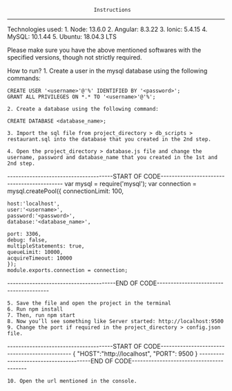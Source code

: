                                 Instructions
---------------------------------------------------------------------------------

Technologies used:
    1. Node: 13.6.0
    2. Angular: 8.3.22
    3. Ionic: 5.4.15
    4. MySQL: 10.1.44
    5. Ubuntu: 18.04.3 LTS

Please make sure you have the above mentioned softwares with the specified versions, though not strictly required.

How to run?
    1. Create a user in the mysql database using the following commands:

    CREATE USER '<username>'@'%' IDENTIFIED BY '<password>';
    GRANT ALL PRIVILEGES ON *.* TO '<username>'@'%';

    2. Create a database using the following command:

	CREATE DATABASE <database_name>;

    3. Import the sql file from project_directory > db_scripts > restaurant.sql into the database that you created in the 2nd step.

    4. Open the project_directory > database.js file and change the username, password and database_name that you created in the 1st and 2nd step.

--------------------------------------START OF CODE-------------------------------------------
    var mysql = require('mysql');
    var connection = mysql.createPool({
    connectionLimit: 100,

    host:'localhost',
    user:'<username>',
    password:'<password>',
    database:'<database_name>',

    port: 3306,
    debug: false,
    multipleStatements: true,
    queueLimit: 10000,
    acquireTimeout: 10000
    });
    module.exports.connection = connection;
---------------------------------------END OF CODE---------------------------------------

    5. Save the file and open the project in the terminal
    6. Run npm install
    7. Then, run npm start
    8. Now you’ll see something like Server started: http://localhost:9500
    9. Change the port if required in the project_directory > config.json file.

--------------------------------------START OF CODE----------------------------------------------
    {
    "HOST":"http://localhost",
    "PORT": 9500
    }
---------------------------------------END OF CODE----------------------------------------
    
    10. Open the url mentioned in the console.
